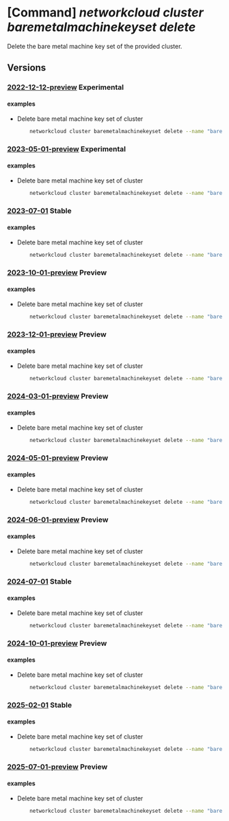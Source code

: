 # [Command] _networkcloud cluster baremetalmachinekeyset delete_

Delete the bare metal machine key set of the provided cluster.

## Versions

### [2022-12-12-preview](/Resources/mgmt-plane/L3N1YnNjcmlwdGlvbnMve30vcmVzb3VyY2Vncm91cHMve30vcHJvdmlkZXJzL21pY3Jvc29mdC5uZXR3b3JrY2xvdWQvY2x1c3RlcnMve30vYmFyZW1ldGFsbWFjaGluZWtleXNldHMve30=/2022-12-12-preview.xml) **Experimental**

<!-- mgmt-plane /subscriptions/{}/resourcegroups/{}/providers/microsoft.networkcloud/clusters/{}/baremetalmachinekeysets/{} 2022-12-12-preview -->

#### examples

- Delete bare metal machine key set of cluster
    ```bash
        networkcloud cluster baremetalmachinekeyset delete --name "bareMetalMachineKeySetName" --cluster-name "clusterName" --resource-group "resourceGroupName
    ```

### [2023-05-01-preview](/Resources/mgmt-plane/L3N1YnNjcmlwdGlvbnMve30vcmVzb3VyY2Vncm91cHMve30vcHJvdmlkZXJzL21pY3Jvc29mdC5uZXR3b3JrY2xvdWQvY2x1c3RlcnMve30vYmFyZW1ldGFsbWFjaGluZWtleXNldHMve30=/2023-05-01-preview.xml) **Experimental**

<!-- mgmt-plane /subscriptions/{}/resourcegroups/{}/providers/microsoft.networkcloud/clusters/{}/baremetalmachinekeysets/{} 2023-05-01-preview -->

#### examples

- Delete bare metal machine key set of cluster
    ```bash
        networkcloud cluster baremetalmachinekeyset delete --name "bareMetalMachineKeySetName" --cluster-name "clusterName" --resource-group "resourceGroupName
    ```

### [2023-07-01](/Resources/mgmt-plane/L3N1YnNjcmlwdGlvbnMve30vcmVzb3VyY2Vncm91cHMve30vcHJvdmlkZXJzL21pY3Jvc29mdC5uZXR3b3JrY2xvdWQvY2x1c3RlcnMve30vYmFyZW1ldGFsbWFjaGluZWtleXNldHMve30=/2023-07-01.xml) **Stable**

<!-- mgmt-plane /subscriptions/{}/resourcegroups/{}/providers/microsoft.networkcloud/clusters/{}/baremetalmachinekeysets/{} 2023-07-01 -->

#### examples

- Delete bare metal machine key set of cluster
    ```bash
        networkcloud cluster baremetalmachinekeyset delete --name "bareMetalMachineKeySetName" --cluster-name "clusterName" --resource-group "resourceGroupName
    ```

### [2023-10-01-preview](/Resources/mgmt-plane/L3N1YnNjcmlwdGlvbnMve30vcmVzb3VyY2Vncm91cHMve30vcHJvdmlkZXJzL21pY3Jvc29mdC5uZXR3b3JrY2xvdWQvY2x1c3RlcnMve30vYmFyZW1ldGFsbWFjaGluZWtleXNldHMve30=/2023-10-01-preview.xml) **Preview**

<!-- mgmt-plane /subscriptions/{}/resourcegroups/{}/providers/microsoft.networkcloud/clusters/{}/baremetalmachinekeysets/{} 2023-10-01-preview -->

#### examples

- Delete bare metal machine key set of cluster
    ```bash
        networkcloud cluster baremetalmachinekeyset delete --name "bareMetalMachineKeySetName" --cluster-name "clusterName" --resource-group "resourceGroupName
    ```

### [2023-12-01-preview](/Resources/mgmt-plane/L3N1YnNjcmlwdGlvbnMve30vcmVzb3VyY2Vncm91cHMve30vcHJvdmlkZXJzL21pY3Jvc29mdC5uZXR3b3JrY2xvdWQvY2x1c3RlcnMve30vYmFyZW1ldGFsbWFjaGluZWtleXNldHMve30=/2023-12-01-preview.xml) **Preview**

<!-- mgmt-plane /subscriptions/{}/resourcegroups/{}/providers/microsoft.networkcloud/clusters/{}/baremetalmachinekeysets/{} 2023-12-01-preview -->

#### examples

- Delete bare metal machine key set of cluster
    ```bash
        networkcloud cluster baremetalmachinekeyset delete --name "bareMetalMachineKeySetName" --cluster-name "clusterName" --resource-group "resourceGroupName
    ```

### [2024-03-01-preview](/Resources/mgmt-plane/L3N1YnNjcmlwdGlvbnMve30vcmVzb3VyY2Vncm91cHMve30vcHJvdmlkZXJzL21pY3Jvc29mdC5uZXR3b3JrY2xvdWQvY2x1c3RlcnMve30vYmFyZW1ldGFsbWFjaGluZWtleXNldHMve30=/2024-03-01-preview.xml) **Preview**

<!-- mgmt-plane /subscriptions/{}/resourcegroups/{}/providers/microsoft.networkcloud/clusters/{}/baremetalmachinekeysets/{} 2024-03-01-preview -->

#### examples

- Delete bare metal machine key set of cluster
    ```bash
        networkcloud cluster baremetalmachinekeyset delete --name "bareMetalMachineKeySetName" --cluster-name "clusterName" --resource-group "resourceGroupName
    ```

### [2024-05-01-preview](/Resources/mgmt-plane/L3N1YnNjcmlwdGlvbnMve30vcmVzb3VyY2Vncm91cHMve30vcHJvdmlkZXJzL21pY3Jvc29mdC5uZXR3b3JrY2xvdWQvY2x1c3RlcnMve30vYmFyZW1ldGFsbWFjaGluZWtleXNldHMve30=/2024-05-01-preview.xml) **Preview**

<!-- mgmt-plane /subscriptions/{}/resourcegroups/{}/providers/microsoft.networkcloud/clusters/{}/baremetalmachinekeysets/{} 2024-05-01-preview -->

#### examples

- Delete bare metal machine key set of cluster
    ```bash
        networkcloud cluster baremetalmachinekeyset delete --name "bareMetalMachineKeySetName" --cluster-name "clusterName" --resource-group "resourceGroupName
    ```

### [2024-06-01-preview](/Resources/mgmt-plane/L3N1YnNjcmlwdGlvbnMve30vcmVzb3VyY2Vncm91cHMve30vcHJvdmlkZXJzL21pY3Jvc29mdC5uZXR3b3JrY2xvdWQvY2x1c3RlcnMve30vYmFyZW1ldGFsbWFjaGluZWtleXNldHMve30=/2024-06-01-preview.xml) **Preview**

<!-- mgmt-plane /subscriptions/{}/resourcegroups/{}/providers/microsoft.networkcloud/clusters/{}/baremetalmachinekeysets/{} 2024-06-01-preview -->

#### examples

- Delete bare metal machine key set of cluster
    ```bash
        networkcloud cluster baremetalmachinekeyset delete --name "bareMetalMachineKeySetName" --cluster-name "clusterName" --resource-group "resourceGroupName
    ```

### [2024-07-01](/Resources/mgmt-plane/L3N1YnNjcmlwdGlvbnMve30vcmVzb3VyY2Vncm91cHMve30vcHJvdmlkZXJzL21pY3Jvc29mdC5uZXR3b3JrY2xvdWQvY2x1c3RlcnMve30vYmFyZW1ldGFsbWFjaGluZWtleXNldHMve30=/2024-07-01.xml) **Stable**

<!-- mgmt-plane /subscriptions/{}/resourcegroups/{}/providers/microsoft.networkcloud/clusters/{}/baremetalmachinekeysets/{} 2024-07-01 -->

#### examples

- Delete bare metal machine key set of cluster
    ```bash
        networkcloud cluster baremetalmachinekeyset delete --name "bareMetalMachineKeySetName" --cluster-name "clusterName" --resource-group "resourceGroupName
    ```

### [2024-10-01-preview](/Resources/mgmt-plane/L3N1YnNjcmlwdGlvbnMve30vcmVzb3VyY2Vncm91cHMve30vcHJvdmlkZXJzL21pY3Jvc29mdC5uZXR3b3JrY2xvdWQvY2x1c3RlcnMve30vYmFyZW1ldGFsbWFjaGluZWtleXNldHMve30=/2024-10-01-preview.xml) **Preview**

<!-- mgmt-plane /subscriptions/{}/resourcegroups/{}/providers/microsoft.networkcloud/clusters/{}/baremetalmachinekeysets/{} 2024-10-01-preview -->

#### examples

- Delete bare metal machine key set of cluster
    ```bash
        networkcloud cluster baremetalmachinekeyset delete --name "bareMetalMachineKeySetName" --cluster-name "clusterName" --resource-group "resourceGroupName
    ```

### [2025-02-01](/Resources/mgmt-plane/L3N1YnNjcmlwdGlvbnMve30vcmVzb3VyY2Vncm91cHMve30vcHJvdmlkZXJzL21pY3Jvc29mdC5uZXR3b3JrY2xvdWQvY2x1c3RlcnMve30vYmFyZW1ldGFsbWFjaGluZWtleXNldHMve30=/2025-02-01.xml) **Stable**

<!-- mgmt-plane /subscriptions/{}/resourcegroups/{}/providers/microsoft.networkcloud/clusters/{}/baremetalmachinekeysets/{} 2025-02-01 -->

#### examples

- Delete bare metal machine key set of cluster
    ```bash
        networkcloud cluster baremetalmachinekeyset delete --name "bareMetalMachineKeySetName" --cluster-name "clusterName" --resource-group "resourceGroupName
    ```

### [2025-07-01-preview](/Resources/mgmt-plane/L3N1YnNjcmlwdGlvbnMve30vcmVzb3VyY2Vncm91cHMve30vcHJvdmlkZXJzL21pY3Jvc29mdC5uZXR3b3JrY2xvdWQvY2x1c3RlcnMve30vYmFyZW1ldGFsbWFjaGluZWtleXNldHMve30=/2025-07-01-preview.xml) **Preview**

<!-- mgmt-plane /subscriptions/{}/resourcegroups/{}/providers/microsoft.networkcloud/clusters/{}/baremetalmachinekeysets/{} 2025-07-01-preview -->

#### examples

- Delete bare metal machine key set of cluster
    ```bash
        networkcloud cluster baremetalmachinekeyset delete --name "bareMetalMachineKeySetName" --cluster-name "clusterName" --resource-group "resourceGroupName
    ```
